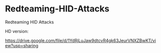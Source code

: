 # Redteaming-HID-Attacks
Redteaming HID Attacks


HD version:

https://drive.google.com/file/d/1YdRjLuJaw9dtcvR4gk63JeurVNXZBwKT/view?usp=sharing
